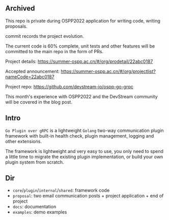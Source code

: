 ## Archived
This repo is private during OSPP2022 application for writing code, writing proposals. 

commit records the project evolution.

The current code is 60% complete, unit tests and other features will be committed to the main repo in the form of PRs.

Project details: https://summer-ospp.ac.cn/#/org/prodetail/22abc0187

Accepted announcement: https://summer-ospp.ac.cn/#/org/projectlist?nameCode=22abc0187

Project repo: https://github.com/devstream-io/ospp-go-grpc

This month's experience with OSPP2022 and the DevStream community will be covered in the blog post.

## Intro
`Go Plugin over gRPC` is a lightweight `Golang` two-way communication plugin framework with built-in health check, plugin management, logging and other extensions.

The framework is lightweight and very easy to use, you only need to spend a little time to migrate the existing plugin implementation, or build your own plugin system from scratch.

## Dir

- `core`/`plugin`/`internal`/`shared`: framework code
- `proposal`: two email communication posts + project application + end of project
- `docs`: documentation
- `examples`: demo examples
